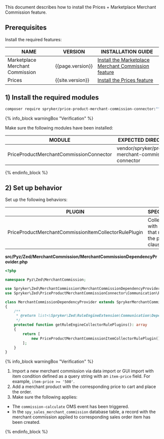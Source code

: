 This document describes how to install the Prices + Marketplace Merchant Commission feature.


## Prerequisites

Install the required features:

| NAME                            | VERSION          | INSTALLATION GUIDE                                                                                                                                                                                          |
|---------------------------------|------------------|-------------------------------------------------------------------------------------------------------------------------------------------------------------------------------------------------------------|
| Marketplace Merchant Commission | {{page.version}} | [Install the Marketplace Merchant Commission feature](/docs/pbc/all/merchant-management/latest/marketplace/install-and-upgrade/install-features/install-the-marketplace-merchant-commission-feature.html) |
| Prices                          | {{site.version}} | [Install the Prices feature](/docs/pbc/all/price-management/latest/base-shop/install-and-upgrade/install-features/install-the-prices-feature.html)                                                |

## 1) Install the required modules

```bash
composer require spryker/price-product-merchant-commission-connector:"^1.0.0" --update-with-dependencies
```

{% info_block warningBox "Verification" %}

Make sure the following modules have been installed:

| MODULE                                  | EXPECTED DIRECTORY                                   |
|-----------------------------------------|------------------------------------------------------|
| PriceProductMerchantCommissionConnector | vendor/spryker/product-merchant-commission-connector |

{% endinfo_block %}

## 2) Set up behavior

Set up the following behaviors:

| PLUGIN                                                | SPECIFICATION                                                    | PREREQUISITES | NAMESPACE                                                                                   |
|-------------------------------------------------------|------------------------------------------------------------------|---------------|---------------------------------------------------------------------------------------------|
| PriceProductMerchantCommissionItemCollectorRulePlugin | Collects items with a unit price that matches the provided clause. |               | Spryker\Zed\PriceProductMerchantCommissionConnector\Communication\Plugin\MerchantCommission |

**src/Pyz/Zed/MerchantCommission/MerchantCommissionDependencyProvider.php**

```php
<?php

namespace Pyz\Zed\MerchantCommission;

use Spryker\Zed\MerchantCommission\MerchantCommissionDependencyProvider as SprykerMerchantCommissionDependencyProvider;
use Spryker\Zed\PriceProductMerchantCommissionConnector\Communication\Plugin\MerchantCommission\PriceProductMerchantCommissionItemCollectorRulePlugin;

class MerchantCommissionDependencyProvider extends SprykerMerchantCommissionDependencyProvider
{
    /**
     * @return list<\Spryker\Zed\RuleEngineExtension\Communication\Dependency\Plugin\CollectorRulePluginInterface>
     */
    protected function getRuleEngineCollectorRulePlugins(): array
    {
        return [
            new PriceProductMerchantCommissionItemCollectorRulePlugin(),
        ];
    }
}
```

{% info_block warningBox "Verification" %}

1. Import a new merchant commission via data import or GUI import with item condition defined as a query string with an `item-price` field. For example,  `item-price >= '500'`.
2. Add a merchant product with the corresponding price to cart and place the order.
3. Make sure the following applies:
- The `commission-calculate` OMS event has been triggered.
- In the `spy_sales_merchant_commission` database table, a record with the merchant commission applied to corresponding sales order item has been created.


{% endinfo_block %}
